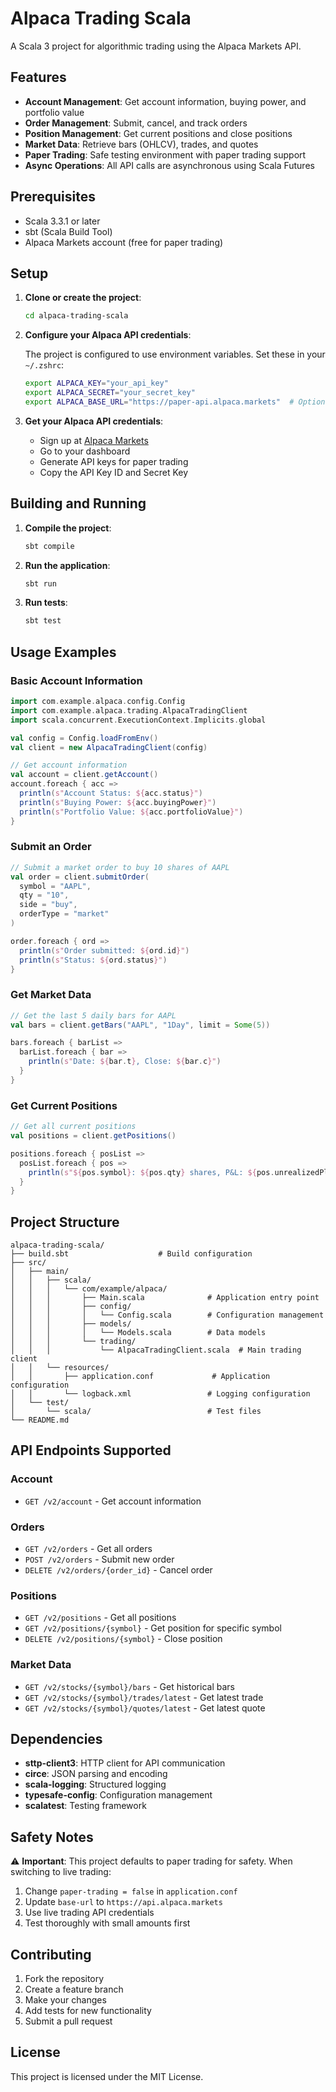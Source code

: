 # Alpaca Trading Scala

A Scala 3 project for algorithmic trading using the Alpaca Markets API.

## Features

- **Account Management**: Get account information, buying power, and portfolio value
- **Order Management**: Submit, cancel, and track orders
- **Position Management**: Get current positions and close positions
- **Market Data**: Retrieve bars (OHLCV), trades, and quotes
- **Paper Trading**: Safe testing environment with paper trading support
- **Async Operations**: All API calls are asynchronous using Scala Futures

## Prerequisites

- Scala 3.3.1 or later
- sbt (Scala Build Tool)
- Alpaca Markets account (free for paper trading)

## Setup

1. **Clone or create the project**:
   ```bash
   cd alpaca-trading-scala
   ```

2. **Configure your Alpaca API credentials**:
   
   The project is configured to use environment variables. Set these in your `~/.zshrc`:
   ```bash
   export ALPACA_KEY="your_api_key"
   export ALPACA_SECRET="your_secret_key"
   export ALPACA_BASE_URL="https://paper-api.alpaca.markets"  # Optional, defaults to paper trading
   ```

3. **Get your Alpaca API credentials**:
   - Sign up at [Alpaca Markets](https://alpaca.markets/)
   - Go to your dashboard
   - Generate API keys for paper trading
   - Copy the API Key ID and Secret Key

## Building and Running

1. **Compile the project**:
   ```bash
   sbt compile
   ```

2. **Run the application**:
   ```bash
   sbt run
   ```

3. **Run tests**:
   ```bash
   sbt test
   ```

## Usage Examples

### Basic Account Information
```scala
import com.example.alpaca.config.Config
import com.example.alpaca.trading.AlpacaTradingClient
import scala.concurrent.ExecutionContext.Implicits.global

val config = Config.loadFromEnv()
val client = new AlpacaTradingClient(config)

// Get account information
val account = client.getAccount()
account.foreach { acc =>
  println(s"Account Status: ${acc.status}")
  println(s"Buying Power: ${acc.buyingPower}")
  println(s"Portfolio Value: ${acc.portfolioValue}")
}
```

### Submit an Order
```scala
// Submit a market order to buy 10 shares of AAPL
val order = client.submitOrder(
  symbol = "AAPL",
  qty = "10",
  side = "buy",
  orderType = "market"
)

order.foreach { ord =>
  println(s"Order submitted: ${ord.id}")
  println(s"Status: ${ord.status}")
}
```

### Get Market Data
```scala
// Get the last 5 daily bars for AAPL
val bars = client.getBars("AAPL", "1Day", limit = Some(5))

bars.foreach { barList =>
  barList.foreach { bar =>
    println(s"Date: ${bar.t}, Close: ${bar.c}")
  }
}
```

### Get Current Positions
```scala
// Get all current positions
val positions = client.getPositions()

positions.foreach { posList =>
  posList.foreach { pos =>
    println(s"${pos.symbol}: ${pos.qty} shares, P&L: ${pos.unrealizedPl}")
  }
}
```

## Project Structure

```
alpaca-trading-scala/
├── build.sbt                    # Build configuration
├── src/
│   ├── main/
│   │   ├── scala/
│   │   │   └── com/example/alpaca/
│   │   │       ├── Main.scala              # Application entry point
│   │   │       ├── config/
│   │   │       │   └── Config.scala        # Configuration management
│   │   │       ├── models/
│   │   │       │   └── Models.scala        # Data models
│   │   │       └── trading/
│   │   │           └── AlpacaTradingClient.scala  # Main trading client
│   │   └── resources/
│   │       ├── application.conf             # Application configuration
│   │       └── logback.xml                 # Logging configuration
│   └── test/
│       └── scala/                          # Test files
└── README.md
```

## API Endpoints Supported

### Account
- `GET /v2/account` - Get account information

### Orders
- `GET /v2/orders` - Get all orders
- `POST /v2/orders` - Submit new order
- `DELETE /v2/orders/{order_id}` - Cancel order

### Positions
- `GET /v2/positions` - Get all positions
- `GET /v2/positions/{symbol}` - Get position for specific symbol
- `DELETE /v2/positions/{symbol}` - Close position

### Market Data
- `GET /v2/stocks/{symbol}/bars` - Get historical bars
- `GET /v2/stocks/{symbol}/trades/latest` - Get latest trade
- `GET /v2/stocks/{symbol}/quotes/latest` - Get latest quote

## Dependencies

- **sttp-client3**: HTTP client for API communication
- **circe**: JSON parsing and encoding
- **scala-logging**: Structured logging
- **typesafe-config**: Configuration management
- **scalatest**: Testing framework

## Safety Notes

⚠️ **Important**: This project defaults to paper trading for safety. When switching to live trading:

1. Change `paper-trading = false` in `application.conf`
2. Update `base-url` to `https://api.alpaca.markets`
3. Use live trading API credentials
4. Test thoroughly with small amounts first

## Contributing

1. Fork the repository
2. Create a feature branch
3. Make your changes
4. Add tests for new functionality
5. Submit a pull request

## License

This project is licensed under the MIT License.
